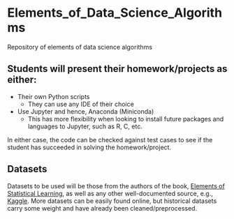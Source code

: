 # Elements_of_Data_Science_Algorithms
Repository of elements of data science algorithms


## Students will present their homework/projects as either:
* Their own Python scripts
  * They can use any IDE of their choice
* Use Jupyter and hence, Anaconda (Miniconda)
  * This has more flexibility when looking to install future packages and languages to Jupyter, such as R, C, etc.
  
In either case, the code can be checked against test cases to see if the student has succeeded in solving the homework/project.

## Datasets

Datasets to be used will be those from the authors of the book, [Elements of Statistical Learning](https://web.stanford.edu/~hastie/ElemStatLearn/data.html), as well as any other well-documented source, e.g., [Kaggle](https://www.kaggle.com/datasets). More datasets can be easily found online, but historical datasets carry some weight and have already been cleaned/preprocessed.
